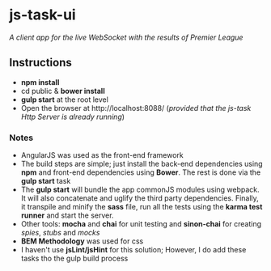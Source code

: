 # js-task-ui
_A client app for the live WebSocket with the results of Premier League_

## Instructions

* **npm install**
* cd public & **bower install** 
* **gulp start** at the root level
* Open the browser at http://localhost:8088/ (_provided that the js-task Http Server  is already running_)

### Notes

* AngularJS was used as the front-end framework
* The build steps are simple; just install the back-end dependencies using **npm** and front-end dependencies using **Bower**. The rest is done via the **gulp start** task
* The **gulp start** will bundle the app commonJS modules using webpack. It will also concatenate and uglify the third party dependencies. Finally, it transpile and minify the **sass** file, run all the tests using the **karma test runner** and start the server.
* Other tools: **mocha** and **chai** for unit testing and **sinon-chai** for creating _spies_, _stubs_ and _mocks_
* **BEM Methodology** was used for css
* I haven't use **jsLint/jsHint** for this solution; However, I do add these tasks tho the gulp build process